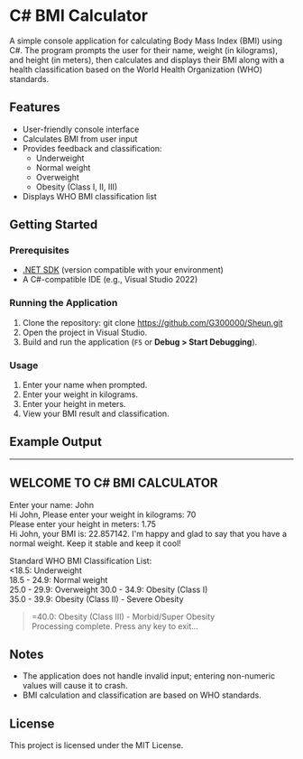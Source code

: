 # C# BMI Calculator

A simple console application for calculating Body Mass Index (BMI) using C#. The program prompts the user for their name, weight (in kilograms), and height (in meters), then calculates and displays their BMI along with a health classification based on the World Health Organization (WHO) standards.

## Features

- User-friendly console interface
- Calculates BMI from user input
- Provides feedback and classification:
  - Underweight
  - Normal weight
  - Overweight
  - Obesity (Class I, II, III)
- Displays WHO BMI classification list

## Getting Started

### Prerequisites

- [.NET SDK](https://dotnet.microsoft.com/download) (version compatible with your environment)
- A C#-compatible IDE (e.g., Visual Studio 2022)

### Running the Application

1. Clone the repository: git clone https://github.com/G300000/Sheun.git
2. Open the project in Visual Studio.
3. Build and run the application (`F5` or __Debug > Start Debugging__).

### Usage

1. Enter your name when prompted.
2. Enter your weight in kilograms.
3. Enter your height in meters.
4. View your BMI result and classification.

## Example Output

--------------------------------------
 WELCOME TO C# BMI CALCULATOR     
--------------------------------------
Enter your name: John   
Hi John, Please enter your weight in kilograms: 70   
Please enter your height in meters: 1.75   
Hi John, your BMI is: 22.857142. I'm happy and glad to say that you have a normal weight. Keep it stable and keep it cool!  

Standard WHO BMI Classification List:  
<18.5: Underweight  
18.5 - 24.9: Normal weight  
25.0 - 29.9: Overweight 30.0 - 34.9: Obesity (Class I)  
35.0 - 39.9: Obesity (Class II) - Severe Obesity  
>=40.0: Obesity (Class III) - Morbid/Super Obesity  
Processing complete. Press any key to exit...  

## Notes

- The application does not handle invalid input; entering non-numeric values will cause it to crash.
- BMI calculation and classification are based on WHO standards.

## License

This project is licensed under the MIT License.
